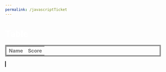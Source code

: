 ```yaml
---
permalink: /javascriptTicket
---
```

<head>
    <script src="https://code.jquery.com/jquery-1.12.4.min.js"></script>
</head>
<h1 style="color:white; text-align: left;">Table</h1>
<style>
  #sample_style{
    width: 100%;
    color:white;
    border: 4px solid #808080;
  }
</style>
<table id="table" style="width: 100%; color: #707070; border: 4px solid #909090;">
  <tr>
    <th>Name</th>
    <th>Score</th>
  </tr>
  <tbody id="get">
  </tbody>
</table>
<canvas id="canvas" width="500" height="800" style="border:1px solid #000000;"></canvas>

<script>
    function partition(arr, l, m, r){
        var n1 = m - l + 1;
        var n2 = r - m;
        var L = new Array(n1);
        var R = new Array(n2);
        
        for (var i = 0; i < n1; i++)
            L[i] = arr[l + i];
        for (var j = 0; j < n2; j++)
            R[j] = arr[m + 1 + j];
        
        var i = 0;
        var j = 0;
        var k = l;
     
        while (i < n1 && j < n2) {
            if (L[i]["score"] <= R[j]["score"]) {
                arr[k] = L[i];
                i++;
            }
            else {
                arr[k] = R[j];
                j++;
            }
            k++;
        }
        while (i < n1) {
            arr[k] = L[i];
            i++;
            k++;
        }
        while (j < n2) {
            arr[k] = R[j];
            j++;
            k++;
        }
    }
    

    function mergeSort(arr,l, r){
        if(l>=r){
            return;
        }
        var m =l+ parseInt((r-l)/2);
        mergeSort(arr,l,m);
        mergeSort(arr,m+1,r);
        partition(arr,l,m,r);
    }

    let array = [{"name":"Jason","score":1200},
            {"name":"Jaso","score":1000}];
    mergeSort(array,0,array.length-1)
    console.log(array)

    array.forEach(function (record){
        var name = record["name"];
        var score = record["score"];
        var row = '<tr>' +
            '<td>' + name + '</td>' +
            '<td>' + score + '</td>' +
            '</tr>';

        $('#table').append(row);
    });
    let c = document.getElementById("canvas");
    let ctx = c.getContext("2d");
    ctx.beginPath();
    ctx.arc(250, 400, 10, 0, 2 * Math.PI, true);
    ctx.fill();
    let clicked = false;
    c.addEventListener('mousedown', function (e) {
        // Get the target
        const target = e.target;
    
        // Get the bounding rectangle of target
        const rect = target.getBoundingClientRect();
    
        // Mouse position
        const x = e.clientX - rect.left;
        const y = e.clientY - rect.top;
        console.log(x,y);
        if (!(clicked)){
            if (240<x&&x<260 && 390<y&&y<410){
                let counter=0
                clicked = true;
                const id = setInterval(() => {
                    ctx.clearRect(0, 0, canvas.width, canvas.height);
                    ctx.beginPath();
                    ctx.arc(250, 400, 10+counter, 0, 2 * Math.PI, true);
                    ctx.fillStyle = "#30db72";
                    ctx.fill(); 
                    ctx.beginPath();
                    ctx.arc(250, 400, 10-counter, 0, 2 * Math.PI, true);
                    ctx.fillStyle = "#000000";
                    ctx.fill();
                    counter+=1;
                    if (counter==9){
                        clearInterval(id);
                    }
                  }, 50);
            }
        
        } else {
            let counter = 9
            clicked = false;
            const id = setInterval(() => {
                ctx.clearRect(0, 0, canvas.width, canvas.height);
                ctx.beginPath();
                ctx.arc(250, 400, 10+counter, 0, 2 * Math.PI, true);
                ctx.fillStyle = "#30db72";
                ctx.fill(); 
                ctx.beginPath();
                ctx.arc(250, 400, 10-counter, 0, 2 * Math.PI, true);
                ctx.fillStyle = "#000000";
                ctx.fill();
                counter-=1;
                if (counter==-1){
                    clearInterval(id);
                }
              }, 50);
        }
    });
</script>